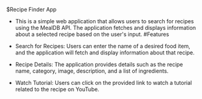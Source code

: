 
$Recipe Finder App
- This is a simple web application that allows users to search for recipes using the MealDB API. The application fetches and displays information about a selected recipe based on the user's input.
#Features
- Search for Recipes: Users can enter the name of a desired food item, and the application will fetch and display information about that recipe.

- Recipe Details: The application provides details such as the recipe name, category, image, description, and a list of ingredients.

- Watch Tutorial: Users can click on the provided link to watch a tutorial related to the recipe on YouTube.

